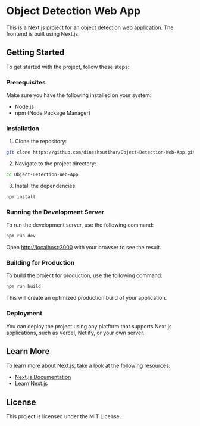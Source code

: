 # Object Detection Web App

This is a Next.js project for an object detection web application. The frontend is built using Next.js.

## Getting Started

To get started with the project, follow these steps:

### Prerequisites

Make sure you have the following installed on your system:

- Node.js
- npm (Node Package Manager)

### Installation

1. Clone the repository:

```bash
git clone https://github.com/dineshsutihar/Object-Detection-Web-App.git
```

2. Navigate to the project directory:

```bash
cd Object-Detection-Web-App
```

3. Install the dependencies:

```bash
npm install
```

### Running the Development Server

To run the development server, use the following command:

```bash
npm run dev
```

Open [http://localhost:3000](http://localhost:3000) with your browser to see the result.

### Building for Production

To build the project for production, use the following command:

```bash
npm run build
```

This will create an optimized production build of your application.

### Deployment

You can deploy the project using any platform that supports Next.js applications, such as Vercel, Netlify, or your own server.

## Learn More

To learn more about Next.js, take a look at the following resources:

- [Next.js Documentation](https://nextjs.org/docs)
- [Learn Next.js](https://nextjs.org/learn)

## License

This project is licensed under the MIT License.
